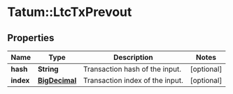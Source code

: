 # Tatum::LtcTxPrevout

## Properties
Name | Type | Description | Notes
------------ | ------------- | ------------- | -------------
**hash** | **String** | Transaction hash of the input. | [optional] 
**index** | [**BigDecimal**](BigDecimal.md) | Transaction index of the input. | [optional] 

